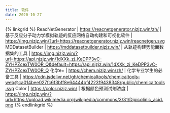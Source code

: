 ```yaml
---
title: 软件
date: 2020-10-27
---
```


{% linkgrid %}
ReacNetGenerator | https://reacnetgenerator.njzjz.win/zh/ | 基于反应分子动力学模拟轨迹的反应网络自动构建和可视化软件 | https://img.njzjz.win/?url=https://reacnetgenerator.njzjz.win/reacnetgen.svg
MDDatasetBuilder | https://mddatasetbuilder.njzjz.win/ | 从轨迹构建势能面数据集的工具 | https://img.njzjz.win/?url=https://api.njzjz.win/1dXXk_zj_KeDPP3vC-ZYHPZcexTW0OR_Q&default=https://api.njzjz.win/1dXXk_zj_KeDPP3vC-ZYHPZcexTW0OR_Q
化学e+ | https://chem.njzjz.win/zh/ | 化学专业学生的必备工具 | https://cdn.jsdelivr.net/gh/chemicaltools/chemicaltools-web@ca014bee027fc6f3bff8e64444bf4223f9438348/public/chemicaltools.svg
Color | https://color.njzjz.win/ | 根据颜色预测试剂浓度 | https://img.njzjz.win/?url=https://upload.wikimedia.org/wikipedia/commons/3/31/Dipicolinic_acid.png
{% endlinkgrid %}


